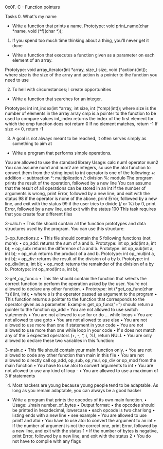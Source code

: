 0x0F. C - Function pointers

Tasks
0. What's my name
- Write a function that prints a name.
Prototype: void print_name(char *name, void (*f)(char *));

1. If you spend too much time thinking about a thing, you'll never get it done
- Write a function that executes a function given as a parameter on each element of an array.

Prototype: void array_iterator(int *array, size_t size, void (*action)(int));
where size is the size of the array
and action is a pointer to the function you need to use

2. To hell with circumstances; I create opportunities
- Write a function that searches for an integer.

Prototype: int int_index(int *array, int size, int (*cmp)(int));
where size is the number of elements in the array array
cmp is a pointer to the function to be used to compare values
int_index returns the index of the first element for which the cmp function does not return 0
If no element matches, return -1
If size <= 0, return -1

3. A goal is not always meant to be reached, it often serves simply as something to aim at
- Write a program that performs simple operations.

You are allowed to use the standard library
Usage: calc num1 operator num2
You can assume num1 and num2 are integers, so use the atoi function to convert them from the string input to int
operator is one of the following:
+: addition
-: subtraction
*: multiplication
/: division
%: modulo
The program prints the result of the operation, followed by a new line
You can assume that the result of all operations can be stored in an int
if the number of arguments is wrong, print Error, followed by a new line, and exit with the status 98
if the operator is none of the above, print Error, followed by a new line, and exit with the status 99
if the user tries to divide (/ or %) by 0, print Error, followed by a new line, and exit with the status 100
This task requires that you create four different files

3-calc.h
•	This file should contain all the function prototypes and data structures used by the program. You can use this structure:

3-op_functions.c
•	This file should contain the 5 following functions (not more):
•	op_add: returns the sum of a and b. Prototype: int op_add(int a, int b);
•	op_sub: returns the difference of a and b. Prototype: int op_sub(int a, int b);
•	op_mul: returns the product of a and b. Prototype: int op_mul(int a, int b);
•	op_div: returns the result of the division of a by b. Prototype: int op_div(int a, int b);
•	op_mod: returns the remainder of the division of a by b. Prototype: int op_mod(int a, int b);

3-get_op_func.c
•	This file should contain the function that selects the correct function to perform the operation asked by the user. You’re not allowed to declare any other function.
•	Prototype: int (*get_op_func(char *s))(int, int);
•	where s is the operator passed as argument to the program
•	This function returns a pointer to the function that corresponds to the operator given as a parameter. Example: get_op_func("+") should return a pointer to the function op_add
•	You are not allowed to use switch statements
•	You are not allowed to use for or do ... while loops
•	You are not allowed to use goto
•	You are not allowed to use else
•	You are not allowed to use more than one if statement in your code
•	You are not allowed to use more than one while loop in your code
•	If s does not match any of the 5 expected operators (+, -, *, /, %), return NULL
•	You are only allowed to declare these two variables in this function:

3-main.c
•	This file should contain your main function only.
•	You are not allowed to code any other function than main in this file
•	You are not allowed to directly call op_add, op_sub, op_mul, op_div or op_mod from the main function
•	You have to use atoi to convert arguments to int
•	You are not allowed to use any kind of loop -
•	You are allowed to use a maximum of 3 if statements

4. Most hackers are young because young people tend to be adaptable. As long as you remain adaptable, you can always be a good hacker
- Write a program that prints the opcodes of its own main function.
•	Usage: ./main number_of_bytes
•	Output format:
•	the opcodes should be printed in hexadecimal, lowercase
•	each opcode is two char long
•	listing ends with a new line
•	see example
•	You are allowed to use printf and atoi
•	You have to use atoi to convert the argument to an int
•	If the number of argument is not the correct one, print Error, followed by a new line, and exit with the status 1
•	If the number of bytes is negative, print Error, followed by a new line, and exit with the status 2
•	You do not have to compile with any flags

